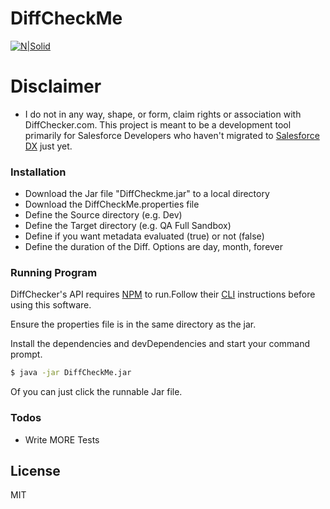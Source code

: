 # DiffCheckMe

[![N|Solid](https://www.diffchecker.com/static/images/logo.png)](https://diffchecker.com/)

# Disclaimer
  - I do not in any way, shape, or form, claim rights or association with DiffChecker.com. This project is meant to be a development tool primarily for Salesforce Developers who haven't migrated to [Salesforce DX] just yet.


### Installation
  - Download the Jar file "DiffCheckme.jar" to a local directory
  - Download the DiffCheckMe.properties file
  - Define the Source directory (e.g. Dev)
  - Define the Target directory (e.g. QA Full Sandbox)
  - Define if you want metadata evaluated (true) or not (false)
  - Define the duration of the Diff. Options are day, month, forever

### Running Program

DiffChecker's API requires [NPM](https://www.npmjs.com/) to run.Follow their [CLI] instructions before using this software.

Ensure the properties file is in the same directory as the jar.

Install the dependencies and devDependencies and start your command prompt.

```sh
$ java -jar DiffCheckMe.jar
```

Of you can just click the runnable Jar file.

### Todos

 - Write MORE Tests

License
----

MIT

   [CLI]: <https://www.diffchecker.com/cli>
   [Salesforce DX]: <https://developer.salesforce.com/platform/dx>
